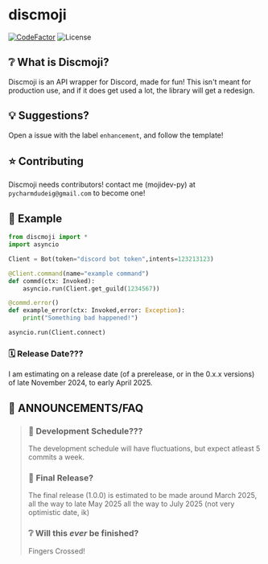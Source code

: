 # discmoji


[![CodeFactor](https://www.codefactor.io/repository/github/mojidev-py/discmoji/badge)](https://www.codefactor.io/repository/github/mojidev-py/discmoji)  ![License](https://img.shields.io/badge/License-MIT-blue?labelColor=gray&style=flat)
## ❔ What is Discmoji?
Discmoji is an API wrapper for Discord, made for fun!
This isn't meant for production use, and if it does get used a lot, the library will get a redesign.

## 💡 Suggestions? 
Open a issue with the label `enhancement`, and follow the template!

## ⭐️ Contributing
Discmoji needs contributors! contact me (mojidev-py) at `pycharmdudeig@gmail.com` to become one!

## 📖 Example
```python
from discmoji import *
import asyncio

Client = Bot(token="discord bot token",intents=123213123) 

@Client.command(name="example command")
def commd(ctx: Invoked):
    asyncio.run(Client.get_guild(1234567))

@commd.error()
def example_error(ctx: Invoked,error: Exception):
    print("Something bad happened!")

asyncio.run(Client.connect)
```

### 🗓️ Release Date???
I am estimating on a release date (of a prerelease, or in the 0.x.x versions) of late November 2024, to early April 2025.
## 📣 ANNOUNCEMENTS/FAQ
>### 🚀 Development Schedule???
>The development schedule will have fluctuations, but expect atleast 5 commits a week.
>###  🤞 Final Release?
> The final release (1.0.0) is estimated to be made around March 2025, all the way to late May 2025 all the way to July 2025 (not very optimistic date, ik)
>### ❔ Will this _ever_ be finished?
> Fingers Crossed!
